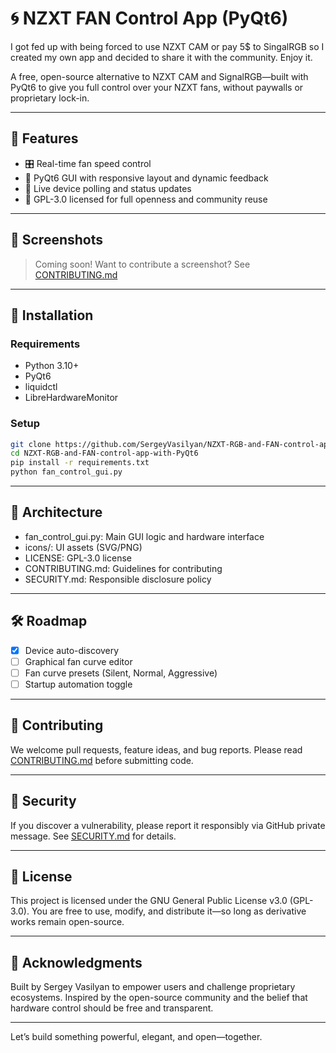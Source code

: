 # 🌀 NZXT FAN Control App (PyQt6)

I got fed up with being forced to use NZXT CAM or pay 5$ to SingalRGB so I created my own app and decided to share it with the community. Enjoy it.

A free, open-source alternative to NZXT CAM and SignalRGB—built with PyQt6 to give you full control over your NZXT fans, without paywalls or proprietary lock-in.

---

## 🚀 Features

- 🎛️ Real-time fan speed control
- 🧠 PyQt6 GUI with responsive layout and dynamic feedback
- 🔁 Live device polling and status updates
- 🧰 GPL-3.0 licensed for full openness and community reuse

---

## 📸 Screenshots

> Coming soon! Want to contribute a screenshot? See [CONTRIBUTING.md](./CONTRIBUTING.md)

---

## 🧪 Installation

### Requirements

- Python 3.10+
- PyQt6
- liquidctl
- LibreHardwareMonitor

### Setup

```bash
git clone https://github.com/SergeyVasilyan/NZXT-RGB-and-FAN-control-app-with-PyQt6.git
cd NZXT-RGB-and-FAN-control-app-with-PyQt6
pip install -r requirements.txt
python fan_control_gui.py
```

---

## 🧩 Architecture

- fan_control_gui.py: Main GUI logic and hardware interface
- icons/: UI assets (SVG/PNG)
- LICENSE: GPL-3.0 license
- CONTRIBUTING.md: Guidelines for contributing
- SECURITY.md: Responsible disclosure policy

---

## 🛠️ Roadmap

- [x] Device auto-discovery
- [ ] Graphical fan curve editor
- [ ] Fan curve presets (Silent, Normal, Aggressive)
- [ ] Startup automation toggle

---

## 🤝 Contributing

We welcome pull requests, feature ideas, and bug reports. Please read [CONTRIBUTING.md](./CONTRIBUTING.md) before submitting code.

---

## 🔐 Security

If you discover a vulnerability, please report it responsibly via GitHub private message. See [SECURITY.md](./SECURITY.md) for details.

---

## 📜 License
This project is licensed under the GNU General Public License v3.0 (GPL-3.0). You are free to use, modify, and distribute it—so long as derivative works remain open-source.

---

## 🙌 Acknowledgments

Built by Sergey Vasilyan to empower users and challenge proprietary ecosystems. Inspired by the open-source community and the belief that hardware control should be free and transparent.

---

Let’s build something powerful, elegant, and open—together.
